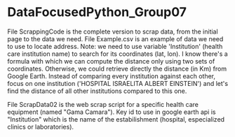 # DataFocusedPython_Group07

File ScrappingCode is the complete version to scrap data, from the initial page to the data we need.
File Example.csv is an example of data we need to use to locate address. Note: we need to use variable 'Institution' (health care institution name) to search for its coordinates (lat, lon). I know there's a formula with which we can compute the distance only using two sets of coordinates. Otherwise, we could retrieve directly the distance (in Km) from Google Earth. Instead of comparing every institution against each other, focus on one institution ('HOSPITAL ISRAELITA ALBERT EINSTEIN') and let's find the distance of all other institutions compared to this one.


File ScrapData02 is the web scrap script for a specific health care equipment (named "Gama Camara"). Key id to use in google earth api is "Institution" which is the name of the estabilishment (hospital, especialized clinics or laboratories).
